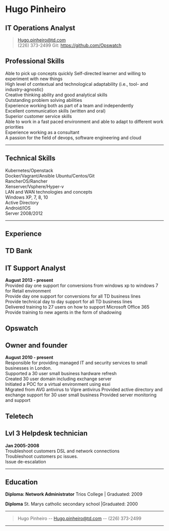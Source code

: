 # Hugo Pinheiro
## IT Operations Analyst 

> [Hugo.pinheiro@td.com](Hugo.pinheiro@td.com)  
> (226) 373-2499       Git: https://github.com/Opswatch

## Professional Skills 

Able to pick up concepts quickly
Self-directed learner and willing to experiment with new things                            
High level of contextual and technological adaptability (i.e., tool- and industry-agnostic)                                                                                     
Creative thinking ability and good analytical skills                                                   
Outstanding problem solving abilities                                                          
Experience working both as part of a team and independently                                          
Excellent communication skills (written and oral)                                              
Superior customer service skills                                                                     
Able to work in a fast paced environment and able to adapt to different work priorities                                                                                    
Experience working as a consultant                                                                            
A passion for the field of devops, software engineering and cloud

-------

## Technical Skills 

Kubernetes/Openstack                                                            
Docker/Vagrant/Ansible
Ubuntu/Centos/Git                                                            
RancherOS/Rancher                                                                              
Xenserver/Vsphere/Hyper-v                                                                                 
LAN and WAN technologies and concepts                                                             
Windows XP, 7, 8, 10                                                                                 
Active Directory                                                                                 
Android/IOS                                                                                           
Server 2008/2012

------

## Experience 

## TD Bank
## IT Support Analyst
  __August 2013 - present__                                                                         
Provided day one support for conversions from windows xp to windows 7 for Retail environment                                                                                       
Provide day one support for conversions for all TD business lines                                          
Provide technical day to day support for all TD business lines                                             
Delivered training to 27 users on how to support Microsoft Office 365                                                 
Provide training to new agents in the form of shadowing

## Opswatch
## Owner and founder
  __August 2010 - present__                                                                     
Responsible for providing managed IT and security services                                                    to small businesses in London.                                                                  
Supported a 30 user small business hardware refresh                                                   
Created 30 user domain including exchange server                                                             
Initiated a POC for a virtual environment using esxi                                                    
Migrated from AVG antivirus to Vipre antivirus
Provided active directory and exchange support for 30 user small business
Provided server monitoring and support                                                                                  

## Teletech
## Lvl 3 Helpdesk technician
  __Jan 2005-2008__                                                                             
Troubleshoot customers DSL and network connections                                                  
Troubleshoot customers pc issues.                                                                         
Issue de-escalation

------

## Education 

**Diploma: Network Administrator**
Trios College | Graduated: 2009

**Diploma**
St. Marys catholic secondary school |Graduated: 2000


------

> Hugo Pinheiro -- [Hugo.pinheiro@td.com](hugo.pinheiro@td.com) -- (226) 373-2499

------